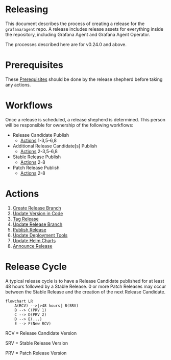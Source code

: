 # Releasing

This document describes the process of creating a release for the
`grafana/agent` repo. A release includes release assets for everything inside
the repository, including Grafana Agent and Grafana Agent Operator.

The processes described here are for v0.24.0 and above.

# Prerequisites

These [Prerequisites](./prerequisites.md) should be done by the release shepherd 
before taking any actions.

# Workflows

Once a release is scheduled, a release shepherd is determined. This person will be 
responsible for ownership of the following workflows:

- Release Candidate Publish
  - [Actions] 1-3,5-6,8
- Additional Release Candidate[s] Publish
  - [Actions] 2-3,5-6,8
- Stable Release Publish
  - [Actions] 2-8
- Patch Release Publish
  - [Actions] 2-8

# Actions

1. [Create Release Branch](./1-create-release-branch.md)
2. [Update Version in Code](./2-update-version-in-code.md)
3. [Tag Release](./3-tag-release.md)
4. [Update Release Branch](./4-update-release-branch.md)
5. [Publish Release](./5-publish-release.md)
6. [Update Deployment Tools](./6-update-deployment-tools.md)
7. [Update Helm Charts](./7-update-helm-charts.md)
8. [Announce Release](./8-announce-release.md)

[Actions]: #Actions

# Release Cycle

A typical release cycle is to have a Release Candidate published for at least 48 
hours followed by a Stable Release. 0 or more Patch Releases may occur between the Stable Release
and the creation of the next Release Candidate.

```mermaid
flowchart LR
    A(RCV) -->|>48 hours| B(SRV)
    B --> C(PRV 1)
    C --> D(PRV 2)
    D --> E(...)
    E --> F(New RCV)
```

RCV = Release Candidate Version

SRV = Stable Release Version

PRV = Patch Release Version
